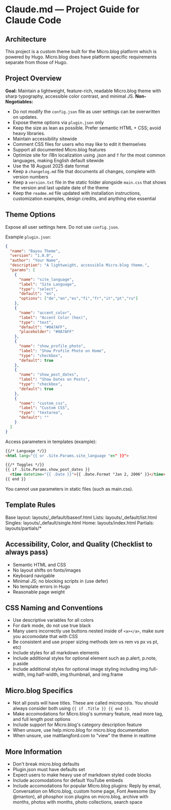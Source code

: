 # Claude.md — Project Guide for Claude Code

## Architecture
This project is a custom theme built for the Micro.blog platform which is powered by Hugo. Micro.blog does have platform specific requirements separate from those of Hugo. 

## Project Overview
**Goal:** Maintain a lightweight, feature-rich, readable Micro.blog theme with sharp typography, accessible color contrast, and minimal JS.
**Non-Negotiables:**
- Do not modify the `config.json` file as user settings can be overwritten on updates.
- Expose theme options via `plugin.json` only
- Keep the size as lean as possible. Prefer semantic HTML + CSS; avoid heavy libraries.
- Maintain accessibility sitewide
- Comment CSS files for users who may like to edit it themselves
- Support all documented Micro.blog features
- Optimize site for i18n localization using .json and `T` for the most common languages, making English default sitewide
- Use the 18 August 2025 date format
- Keep a `changelog.md` file that documents all changes, complete with version numbers
- Keep a `version.txt` file in the static folder alongside `main.css` that shows the version and last update date of the theme
- Keep the `readme.md` file updated with installation instructions, customization examples, design credits, and anything else essential

## Theme Options
Expose all user settings here. Do not use `config.json`.

Example `plugin.json`:

```json
{
  "name": "Bayou Theme",
  "version": "1.0.0",
  "author": "Your Name",
  "description": "A lightweight, accessible Micro.blog theme.",
  "params": [
	{
	  "name": "site_language",
	  "label": "Site Language",
	  "type": "select",
	  "default": "en",
	  "options": ["de","en","es","fi","fr","it","pt","ru"]
	},
	{
	  "name": "accent_color",
	  "label": "Accent Color (hex)",
	  "type": "text",
	  "default": "#0A7AFF",
	  "placeholder": "#0A7AFF"
	},
	{
	  "name": "show_profile_photo",
	  "label": "Show Profile Photo on Home",
	  "type": "checkbox",
	  "default": true
	},
	{
	  "name": "show_post_dates",
	  "label": "Show Dates on Posts",
	  "type": "checkbox",
	  "default": true
	},
	{
	  "name": "custom_css",
	  "label": "Custom CSS",
	  "type": "textarea",
	  "default": ""
	}
  ]
}
```

Access parameters in templates (example):

```html
{{/* Language */}}
<html lang="{{ or .Site.Params.site_language "en" }}">

{{/* Toggles */}}
{{ if .Site.Params.show_post_dates }}
  <time datetime="{{ .Date }}">{{ .Date.Format "Jan 2, 2006" }}</time>
{{ end }}
```

You cannot use parameters in static files (such as main.css).

## Template Rules
Base layout: layouts/_default/baseof.html
Lists: layouts/_default/list.html
Singles: layouts/_default/single.html
Home: layouts/index.html
Partials: layouts/partials/*

## Accessibility, Color, and Quality (Checklist to always pass)
- Semantic HTML and CSS
- No layout shifts on fonts/images
- Keyboard navigable
- Minimal JS; no blocking scripts in <head> (use defer)
- No template errors in Hugo
- Reasonable page weight

## CSS Naming and Conventions
- Use descriptive variables for all colors
- For dark mode, do not use true black
- Many users incorrectly use buttons nested inside of `<a></a>`, make sure you accomodate that with CSS
- Be consistent and use proper sizing methods (em vs rem vs px vs pt, etc)
- Include styles for all markdown elements
- Include additional styles for optional element such as p.alert, p.note, p.aside
- Include additional styles for optional image styling including img.full-width, img.half-width, img.thumbnail, and img.frame

## Micro.blog Specifics
- Not all posts will have titles. These are called microposts. You should always consider both using `{{ if .Title }} {{ end }}`.
- Make accomodations for Micro.blog's summary feature, read more tag, and full length post options
- Include support for Micro.blog's category description feature
- When unsure, use help.micro.blog for micro.blog documentation
- When unsure, use mattlangford.com to "view" the theme in realtime

## More Information
- Don't break micro.blog defaults
- Plugin.json must have defaults set
- Expect users to make heavy use of markdown styled code blocks
- Include accomodations for default YouTube embeds
- Include accomodations for popular Micro.blog plugins: Reply by email, Conversation on Micro.blog, custom home page, Font Awesome (by @manton), all phosphor icon plugins on micro.blog, archive with months, photos with months, photo collections, search space
